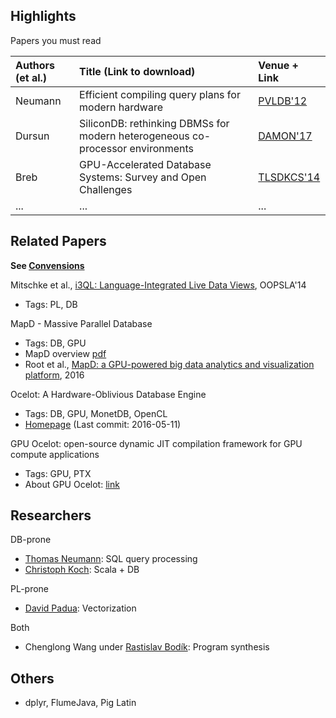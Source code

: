 
## Highlights

Papers you must read

| Authors (et al.)  | Title (Link to download)                                                       | Venue + Link           |
| :---------------- | :----------------------------------------------------------------------------- | :--------------------- |
| Neumann           | Efficient compiling query plans for modern hardware                            | [PVLDB'12][Neumann12]  |
| Dursun            | SiliconDB: rethinking DBMSs for modern heterogeneous co-processor environments | [DAMON'17][SiliconDB]  |
| Breb              | GPU-Accelerated Database Systems: Survey and Open Challenges                   | [TLSDKCS'14][GPUDB]    |
| ...               | ...                                                                            | ...                    |

[Neumann12]: https://dl.acm.org/citation.cfm?id=2002940
[SiliconDB]: https://dl.acm.org/citation.cfm?id=3076124
[GPUDB]: https://link.springer.com/chapter/10.1007/978-3-662-45761-0_1

## Related Papers

**See [Convensions](convensions.md)**

Mitschke et al., [i3QL: Language-Integrated Live Data Views][i3QL], OOPSLA'14

- Tags: PL, DB

[i3QL]: https://dl.acm.org/citation.cfm?id=2660242


MapD - Massive Parallel Database

- Tags: DB, GPU
- MapD overview [pdf][mapd-overview]
- Root et al., [MapD: a GPU-powered big data analytics and visualization platform][mapd16], 2016

[mapd-overview]: http://www.smallake.kr/wp-content/uploads/2014/09/mapd_overview.pdf
[mapd16]: https://dl.acm.org/citation.cfm?id=2927468

Ocelot: A Hardware-Oblivious Database Engine

- Tags: DB, GPU, MonetDB, OpenCL
- [Homepage](https://bitbucket.org/msaecker/monetdb-opencl) (Last commit: 2016-05-11)

GPU Ocelot: open-source dynamic JIT compilation framework for GPU compute applications

- Tags: GPU, PTX
- About GPU Ocelot: [link](http://gpuocelot.gatech.edu/about/)


## Researchers

DB-prone

- [Thomas Neumann](http://dblp.uni-trier.de/pers/hd/n/Neumann_0001:Thomas): SQL query processing
- [Christoph Koch](http://dblp.uni-trier.de/pers/hd/k/Koch_0001:Christoph): Scala + DB

PL-prone

- [David Padua](http://dblp.uni-trier.de/pers/hd/p/Padua:David_A=): Vectorization

Both

- Chenglong Wang under [Rastislav Bodík](http://dblp.uni-trier.de/pers/hd/b/Bod=iacute=k:Rastislav): Program synthesis

## Others

- dplyr, FlumeJava, Pig Latin


